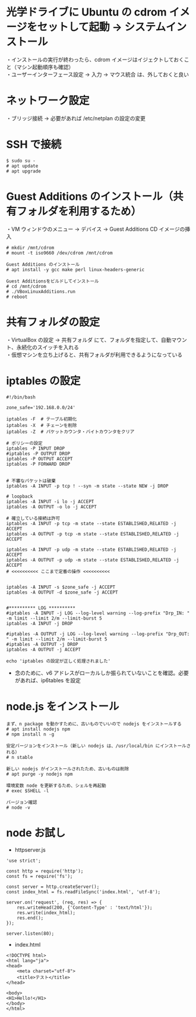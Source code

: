 # 光学ドライブに Ubuntu の cdrom イメージをセットして起動 -> システムインストール
・インストールの実行が終わったら、cdrom イメージはイジェクトしておくこと（マシン起動順序も確認）  
・ユーザーインターフェース設定 -> 入力 -> マウス統合 は、外しておくと良い

# ネットワーク設定
・ブリッジ接続 -> 必要があれば /etc/netplan の設定の変更

# SSH で接続
```
$ sudo su -
# apt update
# apt upgrade
```

# Guest Additions のインストール（共有フォルダを利用するため）
・VM ウィンドウのメニュー -> デバイス -> Guest Additions CD イメージの挿入
```
# mkdir /mnt/cdrom
# mount -t iso9660 /dev/cdrom /mnt/cdrom

Guest Additions のインストール
# apt install -y gcc make perl linux-headers-generic

Guest Additionsをビルドしてインストール
# cd /mnt/cdrom
# ./VBoxLinuxAdditions.run
# reboot
```

# 共有フォルダの設定
・VirtualBox の設定 -> 共有フォルダ にて、フォルダを指定して、自動マウント、永続化のスイッチを入れる  
・仮想マシンを立ち上げると、共有フォルダが利用できるようになっている

# iptables の設定

```
#!/bin/bash

zone_safe='192.168.0.0/24'

iptables -F  # テーブル初期化
iptables -X  # チェーンを削除
iptables -Z  # パケットカウンタ・バイトカウンタをクリア

# ポリシーの設定
iptables -P INPUT DROP
#iptables -P OUTPUT DROP
iptables -P OUTPUT ACCEPT
iptables -P FORWARD DROP


# 不審なパケットは破棄
iptables -A INPUT -p tcp ! --syn -m state --state NEW -j DROP

# loopback
iptables -A INPUT -i lo -j ACCEPT
iptables -A OUTPUT -o lo -j ACCEPT

# 確立している接続は許可
iptables -A INPUT -p tcp -m state --state ESTABLISHED,RELATED -j ACCEPT
iptables -A OUTPUT -p tcp -m state --state ESTABLISHED,RELATED -j ACCEPT

iptables -A INPUT -p udp -m state --state ESTABLISHED,RELATED -j ACCEPT
iptables -A OUTPUT -p udp -m state --state ESTABLISHED,RELATED -j ACCEPT
# <<<<<<<<<< ここまで定番の操作 <<<<<<<<<<


iptables -A INPUT -s $zone_safe -j ACCEPT
iptables -A OUTPUT -d $zone_safe -j ACCEPT


#********** LOG **********
#iptables -A INPUT -j LOG --log-level warning --log-prefix "Drp_IN: " -m limit --limit 2/m --limit-burst 5
iptables -A INPUT -j DROP

#iptables -A OUTPUT -j LOG --log-level warning --log-prefix "Drp_OUT: " -m limit --limit 2/m --limit-burst 5
#iptables -A OUTPUT -j DROP
iptables -A OUTPUT -j ACCEPT

echo 'iptables の設定が正しく処理されました'
```

* 念のために、v6 アドレスがローカルしか振られていないことを確認。必要があれば、ip6tables を設定

# node.js をインストール
```
まず、n package を動かすために、古いものでいいので nodejs をインストールする
# apt install nodejs npm
# npm install n -g

安定バージョンをインストール（新しい nodejs は、/usr/local/bin にインストールされる）
# n stable

新しい nodejs がインストールされたため、古いものは削除
# apt purge -y nodejs npm

環境変数 node を更新するため、シェルを再起動
# exec $SHELL -l

バージョン確認
# node -v
```

# node お試し
* httpserver.js
```
'use strict';

const http = require('http');
const fs = require('fs');

const server = http.createServer();
const index_html = fs.readFileSync('index.html', 'utf-8');

server.on('request', (req, res) => {
	res.writeHead(200, {'Content-Type' : 'text/html'});
	res.write(index_html);
	res.end();
});

server.listen(80);
```

* index.html
```
<!DOCTYPE html>
<html lang="ja">
<head>
	<meta charset="utf-8">
	<title>テスト</title>
</head>

<body>
<H1>Hello!</H1>
</body>
</html>
```

